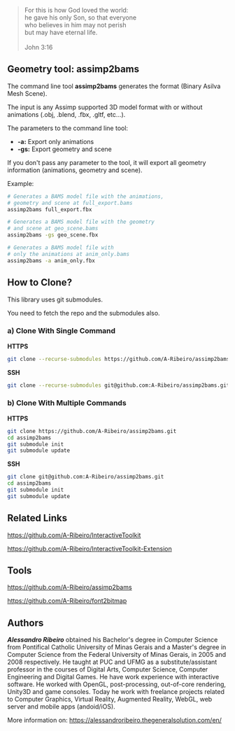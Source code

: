 > For this is how God loved the world:  
he gave his only Son, so that everyone  
who believes in him may not perish  
but may have eternal life.  
  \
John 3:16

## Geometry tool: assimp2bams

The command line tool __assimp2bams__ generates the format (Binary Asilva Mesh Scene).

The input is any Assimp supported 3D model format with or without animations (.obj, .blend, .fbx, .gltf, etc...).

The parameters to the command line tool:

* __-a:__ Export only animations
* __-gs:__ Export geometry and scene

If you don't pass any parameter to the tool, it will export all geometry information (animations, geometry and scene).

Example:

```bash
# Generates a BAMS model file with the animations, 
# geometry and scene at full_export.bams
assimp2bams full_export.fbx

# Generates a BAMS model file with the geometry 
# and scene at geo_scene.bams
assimp2bams -gs geo_scene.fbx

# Generates a BAMS model file with 
# only the animations at anim_only.bams
assimp2bams -a anim_only.fbx
```

## How to Clone?

This library uses git submodules.

You need to fetch the repo and the submodules also.

### a) Clone With Single Command

__HTTPS__

```bash
git clone --recurse-submodules https://github.com/A-Ribeiro/assimp2bams.git
```

__SSH__

```bash
git clone --recurse-submodules git@github.com:A-Ribeiro/assimp2bams.git
```

### b) Clone With Multiple Commands

__HTTPS__

```bash
git clone https://github.com/A-Ribeiro/assimp2bams.git
cd assimp2bams
git submodule init
git submodule update
```

__SSH__

```bash
git clone git@github.com:A-Ribeiro/assimp2bams.git
cd assimp2bams
git submodule init
git submodule update
```

## Related Links

https://github.com/A-Ribeiro/InteractiveToolkit

https://github.com/A-Ribeiro/InteractiveToolkit-Extension

## Tools

https://github.com/A-Ribeiro/assimp2bams

https://github.com/A-Ribeiro/font2bitmap

## Authors

***Alessandro Ribeiro*** obtained his Bachelor's degree in Computer Science from Pontifical Catholic 
University of Minas Gerais and a Master's degree in Computer Science from the Federal University of Minas Gerais, 
in 2005 and 2008 respectively. He taught at PUC and UFMG as a substitute/assistant professor in the courses 
of Digital Arts, Computer Science, Computer Engineering and Digital Games. He have work experience with interactive
software. He worked with OpenGL, post-processing, out-of-core rendering, Unity3D and game consoles. Today 
he work with freelance projects related to Computer Graphics, Virtual Reality, Augmented Reality, WebGL, web server 
and mobile apps (andoid/iOS).

More information on: https://alessandroribeiro.thegeneralsolution.com/en/
